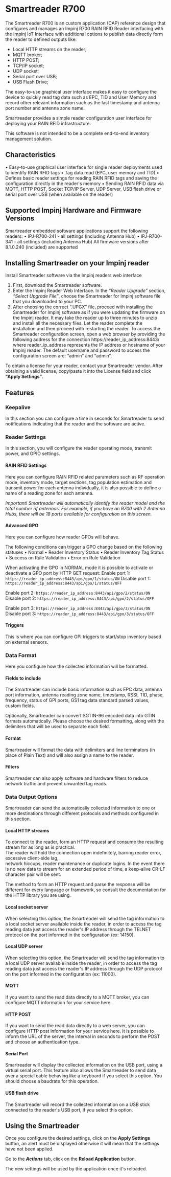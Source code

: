 # Smartreader R700

The Smartreader R700 is an custom application (CAP) reference design that configures and manages an Impinj R700 RAIN RFID Reader interfacing with the Impinj IoT Interface with additional options to publish data directly form the reader to defined outputs like:
- Local HTTP streams on the reader;
- MQTT broker;
- HTTP POST;
- TCP/IP socket;
- UDP socket;
- Serial port over USB;
- USB Flash Drive;

The easy-to-use graphical user interface makes it easy to configure the device to quickly read tag data such as EPC, TID and User Memory and record other relevant information such as the last timestamp and antenna port number and antenna zone name.

Smartreader provides a simple reader configuration user interface for deploying your RAIN RFID infrastructure.

This software is not intended to be a complete end-to-end inventory management solution.

## Characteristics
• Easy-to-use graphical user interface for single reader deployments
used to identify RAIN RFID tags
• Tag data read (EPC, user memory and TID)
• Defines basic reader settings for reading RAIN RFID tags and saving the configuration directly in the reader's memory
• Sending RAIN RFID data via MQTT, HTTP POST, Socket TCP/IP Server, UDP Server, USB flash drive or serial port over USB
(when available on the reader)

## Supported Impinj Hardware and Firmware Versions
Smartreader embedded software applications support the following readers:
• IPJ-R700-241 - all settings (including Antenna Hub)
• IPJ-R700-341 - all settings (including Antenna Hub)
All firmware versions after 8.1.0.240 (included) are supported

## Installing Smartreader on your Impinj reader
Install Smartreader software via the Impinj readers web interface
1. First, download the Smartreader software.
2. Enter the Impinj Reader Web Interface. In the *“Reader Upgrade”* section, *“Select Upgrade File”*, choose the Smartreader for Impinj software file that you downloaded to your PC.
3. After choosing the correct “.UPGX” file, proceed with installing the Smartreader for Impinj software as if you were updating the firmware on the Impinj reader. It may take the reader up to three minutes to unzip and install all the necessary files. Let the reader complete the installation and then proceed with restarting the reader.
To access the Smartreader configuration screen, open a web browser by providing the following address for the connection https://reader_ip_address:8443/ where reader_ip_address represents the IP address or hostname of your Impinj reader. The default username and password to access the configuration screen are: “admin” and “admin”.

To obtain a license for your reader, contact your Smartreader vendor.
After obtaining a valid license, copy/paste it into the License field and click **"Apply Settings"**.

## Features

### Keepalive
In this section you can configure a time in seconds for Smartreader to send notifications indicating that the reader and the software are active. 

### Reader Settings
In this section, you will configure the reader operating mode, transmit power, and GPIO settings.

#### RAIN RFID Settings
Here you can configure RAIN RFID related parameters such as RF operation mode, inventory mode, target sections, tag population estimation and transmit power for each antenna individually, it is also possible to define a name of a reading zone for each antenna.

*Important! Smartreader will automatically identify the reader model and the total number of antennas. For example, if you have an R700 with 2 Antenna Hubs, there will be 18 ports available for configuration on this screen.*

#### Advanced GPO
Here you can configure how reader GPOs will behave.

The following conditions can trigger a GPO change based on the following statuses
• Normal
• Reader Inventory Status
• Reader Inventory Tag Status
• Success on Rule Validation
• Error on Rule Validation

When activating the GPO in NORMAL mode it is possible to activate or deactivate a GPO port by HTTP GET request:
Enable port 1: 
`https://reader_ip_address:8443/api/gpo/1/status/ON`
Disable port 1: 
`https://reader_ip_address:8443/api/gpo/1/status/OFF`

Enable port 2: 
`https://reader_ip_address:8443/api/gpo/2/status/ON`
Disable port 2: 
`https://reader_ip_address:8443/api/gpo/2/status/OFF`

Enable port 3: 
`https://reader_ip_address:8443/api/gpo/3/status/ON`
Disable port 3: 
`https://reader_ip_address:8443/api/gpo/3/status/OFF`

#### Triggers
This is where you can configure GPI triggers to start/stop inventory based on external sensors.

### Data Format
Here you configure how the collected information will be formatted.

#### Fields to include
The Smartreader can include basic information such as EPC data, antenna port information, antenna reading zone name, timestamp, RSSI, TID, phase, frequency, status of GPI ports, GS1 tag data standard parsed values, custom fields.

Optionally, Smartreader can convert SGTIN-96 encoded data into GTIN formats automatically. Please choose the desired formatting, along with the delimiters that will be used to separate each field.

#### Format
Smartreader will format the data with delimiters and line terminators (in place of Plain Text) and will also assign a name to the reader.

#### Filters
Smartreader can also apply software and hardware filters to reduce network traffic and prevent unwanted tag reads.

### Data Output Options
 Smartreader can send the automatically collected information to one or more destinations through different protocols and methods configured in this section.

#### Local HTTP streams
To connect to the reader, form an HTTP request and consume the resulting stream for as long as is practical.  
The reader will hold the connection open indefinitely, barring reader error, excessive client-side lag,  
network hiccups, reader maintenance or duplicate logins. In the event there is no new data to stream for  an extended period of time, a keep-alive CR-LF character pair will be sent. 

The method to form an HTTP request and parse the response will be different for every language or  framework, so consult the documentation for the HTTP library you are using.

#### Local socket server
When selecting this option, the Smartreader will send the tag information to a local socket server available inside the reader, in order to access the tag reading data just access the reader's IP address through the TELNET protocol on the port informed in the configuration (ex: 14150).

#### Local UDP server
When selecting this option, the Smartreader will send the tag information to a local UDP server available inside the reader, in order to access the tag reading data just access the reader's IP address through the UDP protocol on the port informed in the configuration (ex: 11000).

#### MQTT 
If you want to send the read data directly to a MQTT broker, you can configure MQTT information for your service here.

#### HTTP POST 
If you want to send the read data directly to a web server, you can configure HTTP post information for your service here. It is possible to inform the URL of the server, the interval in seconds to perform the POST and choose an authentication type.

#### Serial Port
Smartreader will display the collected information on the USB port, using a virtual serial port. This feature also allows the Smartreader to send data over a special cable behaving like a keyboard if you select this option.
You should choose a baudrate for this operation.

#### USB flash drive
The Smartreader will record the collected information on a USB stick connected to the reader's USB port, if you select this option.

## Using the Smartreader

Once you configure the desired settings, click on the **Apply Settings** button, an alert must be displayed otherwise it will mean that the settings have not been applied.

Go to the ***Actions*** tab, click on the **Reload Application** button.

The new settings will be used by the application once it's reloaded.